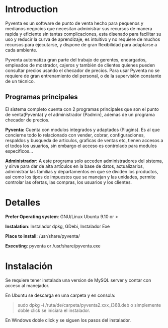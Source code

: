 # Introduction #

Pyventa es un software de punto de venta hecho para pequenos y medianos negocios que necesitan administrar sus recursos de manera rapida y eficiente sin tantas complicaciones, esta disenado para facilitar su uso y reducir la curva de aprendizaje, es intuitivo y no requiere de muchos recursos para ejecutarse, y dispone de gran flexibilidad para adaptarse a cada ambiente.


Pyventa automatiza gran parte del trabajo de gerentes, encargados, empleados de mostrador, cajeros y también de clientes quienes pueden consultar precios usando el checador de precios. Para usar Pyventa no se requiere de gran entrenamiento del personal, o de la supervisión constante de un técnico.

## Programas principales ##

El sistema completo cuenta con 2 programas principales que son el punto de venta(Pyventa) y el administrador (Padmin), ademas de un programa checador de precios.

**Pyventa:** Cuenta con modulos integrados y adaptados (Plugins). Es al que concierne todo lo relacionado con vender, cobrar, configuraciones, respaldos y busqueda de articulos, graficas de ventas etc, tienen accesos a el todos los usuarios, sin embargo el acceso es controlado para modulos especificos...

**Administrador:** A este programa solo acceden administradores del sistema, y sirve para dar de alta artículos en la base de datos, actualizarlos, administrar las familias y departamentos en que se dividen los productos, asi como los tipos de impuestos que se manejan y las unidades, permite controlar las ofertas, las compras, los usuarios y los clientes.



# Detalles #

**Prefer Operating system**: GNU/Linux Ubuntu 9.10 or >

**Instalation**: Instalador dpkg, GDebi, Instalador Exe

**Place to install**: /usr/share/pyventa/

**Executing**: pyventa or /usr/share/pyventa.exe

# Instalación #
Se requiere tener instalada una version de MySQL server y contar con acceso al manejador.

En Ubuntu se descarga en una carpeta y en consola:
> sudo dpkg -i /ruta/de/carpeta/pyventa2.xxx\_i368.deb
o simplemente doble click se iniciara el instalador.

En Windows doble click y se siguen los pasos del instalador.